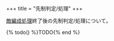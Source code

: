 +++
title = "先制判定/処理"
+++

[敵編成処理](@/encounter/composition/_index.md)終了後の先制判定/処理について。

{% todo() %}TODO{% end %}
